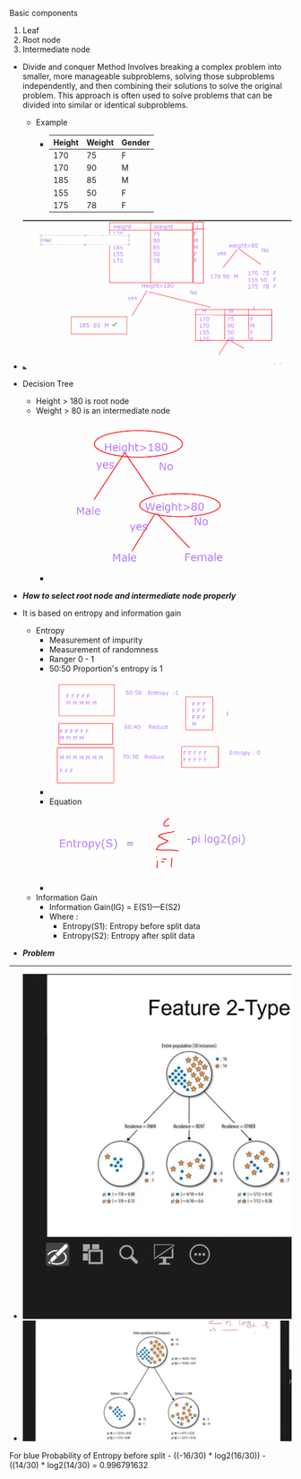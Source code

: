 Basic components
1. Leaf 
2. Root node
3. Intermediate node

- Divide and conquer Method
Involves breaking a complex problem into smaller, more manageable subproblems, solving those subproblems independently, and then combining their solutions to solve the original problem. This approach is often used to solve problems that can be divided into similar or identical subproblems.
    - Example
      - | Height | Weight | Gender |
        |--------|--------|--------|
        | 170    | 75     | F      |
        | 170    | 90     | M      |
        | 185    | 85     | M      |
        | 155    | 50     | F      |
        | 175    | 78     | F      |
- ![](./png_file/1.png)
- Decision Tree
  - Height > 180 is root node 
  - Weight > 80 is an intermediate node
    - ![](./png_file/2.png)

- ***How to select root node and intermediate node properly***
- It is based on entropy and information gain
  - Entropy
    - Measurement of impurity
    - Measurement of randomness
    - Ranger 0 - 1
    - 50:50 Proportion's entropy is 1
    - ![](./png_file/3.png)
    - Equation
    - ![](./png_file/4.png)
  - Information Gain
    -  Information Gain(IG) = E(S1)—E(S2)
      - Where :
        - Entropy(S1): Entropy before split data
        - Entropy(S2): Entropy after split data

- ***Problem***
----
  - ![](./png_file/5.jpeg)
  - ![](./png_file/6.jpeg)


For blue
Probability of Entropy before split
    -  ((-16/30) * log2(16/30)) -  ((14/30) * log2(14/30) = 0.996791632
